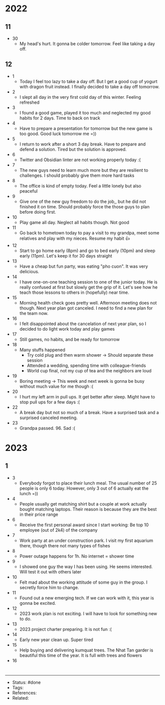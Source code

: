 # 2022

## 11
- 30
	- My head's hurt. It gonna be colder tomorrow. Feel like taking a day off.

## 12
- 1
	- Today I feel too lazy to take a day off. But I get a good cup of yogurt with dragon fruit instead. I finally decided to take a day off tomorrow.
- 2
	- I slept all day in the very first cold day of this winter. Feeling refreshed
- 3
	- I found a good game, played it too much and neglected my good habits for 2 days. Time to back on track
- 4
	- Have to prepare a presentation for tomorrow but the new game is too good. Good luck tomorrow me =))
- 5
	- I return to work after a short 3 day break. Have to prepare and defend a solution. Tired but the solution is approved.
- 6
	- Twitter and Obsidian linter are not working properly today :(
- 7
	- The new guys need to learn much more but they are resilient to challenges. I should probably give them more hard tasks
- 8
	- The office is kind of empty today. Feel a little lonely but also peaceful
- 9
	- Give one of the new guy freedom to do the job,, but he did not finished it on time. Should probably force the those guys to plan before doing first.
- 10
	- Play game all day. Neglect all habits though. Not good
- 11
	- Go back to hometown today to pay a visit to my grandpa, meet some relatives and play with my nieces. Resume my habit 👍
- 12
	- Start to go home early (8pm) and go to bed early (10pm) and sleep early (11pm). Let's keep it for 30 days straight
- 13
	- Have a cheap but fun party, was eating "pho cuon". It was very delicious.
- 14
	- I have one-on-one teaching session to one of the junior today. He is really confused at first but slowly get the grip of it. Let's see how he teach those lessons to others in (hopefully) near time.
- 15
	- Morning health check goes pretty well. Afternoon meeting does not though. Next year plan got canceled. I need to find a new plan for the team now.
- 16
	- I felt disappointed about the cancelation of next year plan, so I decided to do light work today and play games
- 17
	- Still games, no habits, and be ready for tomorrow
- 18
	- Many stuffs happened
		- Try cold plug and then warm shower -> Should separate these session
		- Attended a wedding, spending time with colleague-friends
		- World cup final, not my cup of tea and the neighbors are loud
- 19
	- Boring meeting -> This week and next week is gonna be busy without much value for me though :(
- 20
	- I hurt my left arm in pull ups. It get better after sleep. Might have to stop pull ups for a few days :(
- 22
	- A break day but not so much of a break. Have a surprised task and a surprised canceled meeting.
- 23
	- Grandpa passed. 96. Sad :(

# 2023

## 1
- 3
	- Everybody forgot to place their lunch meal. The usual number of 25 people is only 6 today. However, only 3 out of 6 actually eat the lunch =))
- 4
	- People usually get matching shirt but a couple at work actually bought matching laptops. Their reason is because they are the best in their price range
- 6
	- Receive the first personal award since I start working: Be top 10 employee (out of 2k4) of the company
- 7
	- Work party at an under construction park. I visit my first aquarium there, though there not many types of fishes
- 8
	- Power outage happens for 1h. No internet = shower time
- 9
	- I showed one guy the way I has been using. He seems interested. Will test it out with others later
- 10
	- Felt mad about the working attitude of some guy in the group. I secretly force him to change.
- 11
	- Found out a new emerging tech. If we can work with it, this year is gonna be excited.
- 12
	- 2023 work plan is not exciting. I will have to look for something new to do.
- 13
	- 2023 project charter preparing. It is not fun :(
- 14
	- Early new year clean up. Super tired
- 15
	- Help buying and delivering kumquat trees. The Nhat Tan garder is beautiful this time of the year. It is full with trees and flowers
- 16

#
---
- Status: #done
- Tags:
- References:
- Related:
